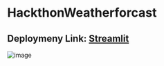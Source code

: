 ﻿# HackthonWeatherforcast
 ## Deploymeny Link: [Streamlit](https://hackthonweatherforcast-6zobobkd2vee42ljb2wkpt.streamlit.app/)
![image](https://github.com/user-attachments/assets/ff609ca4-bc0f-4ec0-8297-4e33456daeba)



